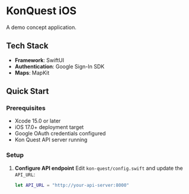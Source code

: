 # KonQuest iOS

A demo concept application.

## Tech Stack

- **Framework**: SwiftUI
- **Authentication**: Google Sign-In SDK
- **Maps**: MapKit

## Quick Start

### Prerequisites

- Xcode 15.0 or later
- iOS 17.0+ deployment target
- Google OAuth credentials configured
- Kon Quest API server running

### Setup

1. **Configure API endpoint**
   Edit `kon-quest/config.swift` and update the `API_URL`:
   ```swift
   let API_URL = "http://your-api-server:8000"
   ```
